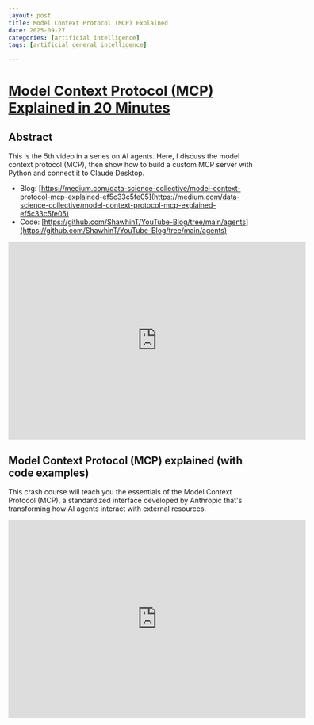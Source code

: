 ```yaml
---
layout: post
title: Model Context Protocol (MCP) Explained
date: 2025-09-27
categories: [artificial intelligence]
tags: [artificial general intelligence]

---
```




# [Model Context Protocol (MCP) Explained in 20 Minutes](https://www.youtube.com/watch?v=N3vHJcHBS-w)



## Abstract

This is the 5th video in a series on AI agents. Here, I discuss the model context protocol (MCP), then show how to build a custom MCP server with Python and connect it to Claude Desktop.

* Blog: [https://medium.com/data-science-collective/model-context-protocol-mcp-explained-ef5c33c5fe05](https://medium.com/data-science-collective/model-context-protocol-mcp-explained-ef5c33c5fe05)
* Code: [https://github.com/ShawhinT/YouTube-Blog/tree/main/agents](https://github.com/ShawhinT/YouTube-Blog/tree/main/agents)


<iframe width="600" height="400" src="https://www.youtube.com/embed/N3vHJcHBS-w?si=bw9lOR4vidd1PsBH" title="YouTube video player" frameborder="0" allow="accelerometer; autoplay; clipboard-write; encrypted-media; gyroscope; picture-in-picture; web-share" referrerpolicy="strict-origin-when-cross-origin" allowfullscreen></iframe>



## Model Context Protocol (MCP) explained (with code examples)

This crash course will teach you the essentials of the Model Context Protocol (MCP), a standardized interface developed by Anthropic that's transforming how AI agents interact with external resources.


<iframe width="600" height="400" src="https://www.youtube.com/embed/D1dpqlaKll8?si=xdAwlDPucNh3t7IH" title="YouTube video player" frameborder="0" allow="accelerometer; autoplay; clipboard-write; encrypted-media; gyroscope; picture-in-picture; web-share" referrerpolicy="strict-origin-when-cross-origin" allowfullscreen></iframe>

